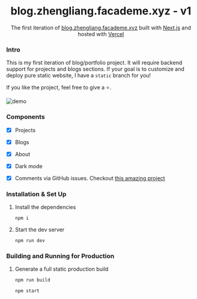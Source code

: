 <h1 align="center">
    blog.zhengliang.facademe.xyz - v1
</h1>
<p align="center">
  The first iteration of <a href="https://blog.zhengliang.facademe.xyz" target="_blank">blog.zhengliang.facademe.xyz</a> built with <a href="https://nextjs.org/" target="_blank">Next.js</a> and hosted with <a href="https://vercel.com//" target="_blank">Vercel</a>
</p>


### Intro

This is my first iteration of blog/portfolio project. It will require backend support for projects and blogs sections. If your goal is to customize and deploy pure static website, I have a ```static``` branch for you!

If you like the project, feel free to give a ⭐.

![demo](https://raw.githubusercontent.com/pwang1997/zhengliang.facade/tree/main/public/image/storefront.png)

### Components
- [x] Projects
- [x] Blogs
- [x] About
- [x] Dark mode
- [x] Comments via GitHub issues. Checkout [this amazing project](https://utteranc.es/)


### Installation & Set Up

1. Install the dependencies

   ```sh
   npm i
   ```

2. Start the dev server

   ```sh
   npm run dev
   ```

### Building and Running for Production

1. Generate a full static production build

   ```sh
   npm run build
   ```

   ```sh
   npm start
   ```